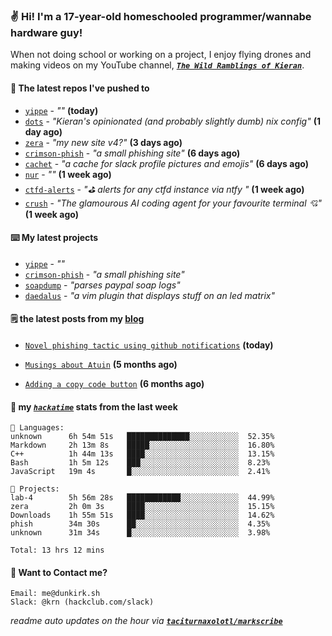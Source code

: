 ### ✌️ Hi! I'm a 17-year-old homeschooled programmer/wannabe hardware guy!

When not doing school or working on a project, I enjoy flying drones and making videos on my YouTube channel, [**_`The Wild Ramblings of Kieran`_**](https://youtube.com/@kieran.rambles).

#### 👷 The latest repos I've pushed to

- [`yippe`](https://github.com/taciturnaxolotl/yippe) - _""_ **(today)**
- [`dots`](https://github.com/taciturnaxolotl/dots) - _"Kieran's opinionated (and probably slightly dumb) nix config"_ **(1 day ago)**
- [`zera`](https://github.com/taciturnaxolotl/zera) - _"my new site v4?"_ **(3 days ago)**
- [`crimson-phish`](https://github.com/taciturnaxolotl/crimson-phish) - _"a small phishing site"_ **(6 days ago)**
- [`cachet`](https://github.com/taciturnaxolotl/cachet) - _"a cache for slack profile pictures and emojis"_ **(6 days ago)**
- [`nur`](https://github.com/charmbracelet/nur) - _""_ **(1 week ago)**
- [`ctfd-alerts`](https://github.com/taciturnaxolotl/ctfd-alerts) - _"⛳ alerts for any ctfd instance via ntfy "_ **(1 week ago)**
- [`crush`](https://github.com/charmbracelet/crush) - _"The glamourous AI coding agent for your favourite terminal 💘"_ **(1 week ago)**

#### ⌨️ My latest projects

- [`yippe`](https://github.com/taciturnaxolotl/yippe) - _""_
- [`crimson-phish`](https://github.com/taciturnaxolotl/crimson-phish) - _"a small phishing site"_
- [`soapdump`](https://github.com/taciturnaxolotl/soapdump) - _"parses paypal soap logs"_
- [`daedalus`](https://github.com/taciturnaxolotl/daedalus) - _"a vim plugin that displays stuff on an led matrix"_

#### 🗒️ the latest posts from my [blog](https://dunkirk.sh)

- [`Novel phishing tactic using github notifications`](https://dunkirk.sh/blog/github-phishing/) **(today)**

- [`Musings about Atuin`](https://dunkirk.sh/blog/atuin/) **(5 months ago)**

- [`Adding a copy code button`](https://dunkirk.sh/blog/adding-a-copy-button/) **(6 months ago)**



#### 📡 my [_`hackatime`_](https://waka.hackclub.com) stats from the last week

```text
💾 Languages:
unknown      6h 54m 51s   ██████████████░░░░░░░░░░░  52.35%
Markdown     2h 13m 8s    █████░░░░░░░░░░░░░░░░░░░░  16.80%
C++          1h 44m 13s   ████░░░░░░░░░░░░░░░░░░░░░  13.15%
Bash         1h 5m 12s    ███░░░░░░░░░░░░░░░░░░░░░░  8.23%
JavaScript   19m 4s       █░░░░░░░░░░░░░░░░░░░░░░░░  2.41%

💼 Projects:
lab-4        5h 56m 28s   ████████████░░░░░░░░░░░░░  44.99%
zera         2h 0m 3s     ████░░░░░░░░░░░░░░░░░░░░░  15.15%
Downloads    1h 55m 51s   ████░░░░░░░░░░░░░░░░░░░░░  14.62%
phish        34m 30s      ██░░░░░░░░░░░░░░░░░░░░░░░  4.35%
unknown      31m 34s      █░░░░░░░░░░░░░░░░░░░░░░░░  3.98%

Total: 13 hrs 12 mins
```

#### 📮 Want to Contact me?

```text
Email: me@dunkirk.sh
Slack: @krn (hackclub.com/slack)
```

_readme auto updates on the hour via [**`taciturnaxolotl/markscribe`**](https://github.com/taciturnaxolotl/markscribe)_
